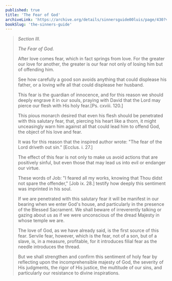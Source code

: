 ```yaml
---
published: true
title: 'The Fear of God'
archiveLink: 'https://archive.org/details/sinnersguide00luis/page/430?view=theater'
bookSlug: 'the-sinners-guide'
---
```


> *Section III.*
> 
> *The Fear of God.*
> 
> After love comes fear, which in fact springs from love. For the greater our love for another, the greater is our fear not only of losing him but of offending him.
> 
> See how carefully a good son avoids anything that could displease his father, or a loving wife all that could displease her husband.
> 
> This fear is the guardian of innocence, and for this reason we should deeply engrave it in our souls, praying with David that the Lord may pierce our flesh with His holy fear.[Ps. cxviii. 120.]
> 
> This pious monarch desired that even his flesh should be penetrated with this salutary fear, that, piercing his heart like a thorn, it might unceasingly warn him against all that could lead him to offend God, the object of his love and fear.
> 
> It was for this reason that the inspired author wrote: "The fear of the Lord driveth out sin." [Ecclus. i. 27.]
> 
> The effect of this fear is not only to make us avoid actions that are positively sinful, but even those that may lead us into evil or endanger our virtue.
> 
> These words of Job: "I feared all my works, knowing that Thou didst not spare the offender," [Job ix. 28.] testify how deeply this sentiment was imprinted in his soul.
> 
> If we are penetrated with this salutary fear it will be manifest in our bearing when we enter God's house, and particularly in the presence of the Blessed Sacrament. We shall beware of irreverently talking or gazing about us as if we were unconscious of the dread Majesty in whose temple we are.
> 
> The love of God, as we have already said, is the first source of this fear. Servile fear, however, which is the fear, not of a son, but of a slave, is, in a measure, profitable, for it introduces filial fear as the needle introduces the thread.
> 
> But we shall strengthen and confirm this sentiment of holy fear by reflecting upon the incomprehensible majesty of God, the severity of His judgments, the rigor of His justice, the multitude of our sins, and particularly our resistance to divine inspirations.
